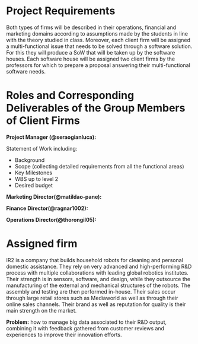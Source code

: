# Project Requirements
Both types of firms will be described in their operations, financial and marketing domains according to assumptions made by the students in line with the theory studied in class. Moreover, each client firm will be assigned a multi-functional issue that needs to be solved through a software solution. For this they will produce a SoW that will be taken up by the software houses. Each software house will be assigned two client firms by the professors for which to prepare a proposal answering their multi-functional software needs. 

# Roles and Corresponding Deliverables of the Group Members of Client Firms
**Project Manager (@seraogianluca):**

Statement of Work including:

- Background
- Scope (collecting detailed requirements from all the functional areas)
- Key Milestones
- WBS up to level 2
- Desired budget

**Marketing Director(@matildao-pane):** 

**Finance Director(@ragnar1002):** 

**Operations Director(@thorongil05):**

# Assigned firm
IR2 is a company that builds household robots for cleaning and personal domestic assistance. They rely on very advanced and high-performing R&D process with multiple collaborations with leading global robotics institutes. Their strength is in sensors, software, and design, while they outsource the manufacturing of the external and mechanical structures of the robots. The assembly and testing are then performed in-house. Their sales occur through large retail stores such as Mediaworld as well as through their online sales channels. Their brand as well as reputation for quality is their main strength on the market.

**Problem:** how to manage big data associated to their R&D output, combining it with feedback gathered from customer reviews and experiences to improve their innovation efforts.

